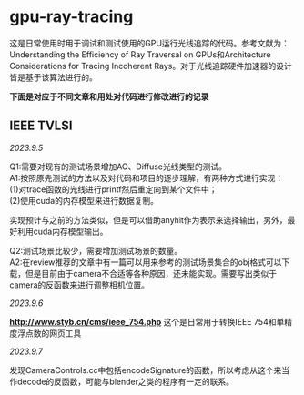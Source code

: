 # gpu-ray-tracing

这是日常使用时用于调试和测试使用的GPU运行光线追踪的代码。参考文献为：Understanding the Efficiency of Ray Traversal on GPUs和Architecture Considerations for Tracing Incoherent Rays。对于光线追踪硬件加速器的设计皆是基于该算法进行的。


**下面是对应于不同文章和用处对代码进行修改进行的记录**

## IEEE TVLSI

*2023.9.5*

Q1:需要对现有的测试场景增加AO、Diffuse光线类型的测试。  
A1:按照原先测试的方法以及对代码和项目的逐步理解，有两种方式进行实现：  
(1)对trace函数的光线进行printf然后重定向到某个文件中；  
(2)使用cuda的内存模型来进行数据复制。

实现预计与之前的方法类似，但是可以借助anyhit作为表示来选择输出，另外，最好利用cuda内存模型输出。

Q2:测试场景比较少，需要增加测试场景的数量。  
A2:在review推荐的文章中有一篇可以用来参考的测试场景集合的obj格式可以下载，但是目前由于camera不合适等各种原因，还未能实现。需要写出类似于camera的反函数来进行调整相机位置。  


*2023.9.6*

**http://www.styb.cn/cms/ieee_754.php**  这个是日常用于转换IEEE 754和单精度浮点数的网页工具


*2023.9.7*

发现CameraControls.cc中包括encodeSignature的函数，所以考虑从这个来当作decode的反函数，可能与blender之类的程序有一定的联系。

